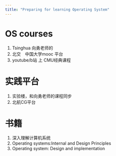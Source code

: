 ```yaml
---
title: "Preparing for learning Operating System"
---
```


# OS courses
1. Tsinghua 向勇老师的　
2. 北交　中国大学mooc 平台
3. youtube/b站 上 CMU经典课程

# 实践平台
1. 实验楼，和向勇老师的课程同步
2. 北航CG平台

# 书籍
1. 深入理解计算机系统
2. Operating systems:Internal and Design Principles
3. Operating system: Design and implementation
